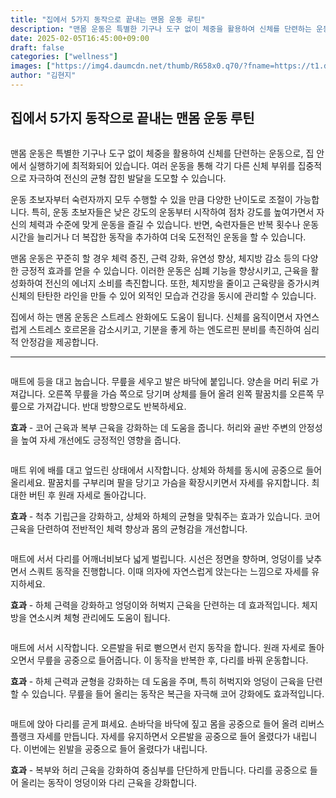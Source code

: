 ```yaml
---
title: "집에서 5가지 동작으로 끝내는 맨몸 운동 루틴"
description: "맨몸 운동은 특별한 기구나 도구 없이 체중을 활용하여 신체를 단련하는 운동으로, 집 안에서 실행하기에 최적화되어 있습니다. 여러 운동을 통해 각기 다른 신체 부위를 집중적으로 자극하여 전신의 균형 잡힌 발달을 도모할 수 있습니다."
date: 2025-02-05T16:45:00+09:00
draft: false
categories: ["wellness"]
images: ["https://img4.daumcdn.net/thumb/R658x0.q70/?fname=https://t1.daumcdn.net/news/202501/04/tenbody/20250104073011187qbco.jpg", "https://t1.daumcdn.net/news/202501/04/tenbody/20250104073011529qbwr.gif", "https://t1.daumcdn.net/news/202501/04/tenbody/20250104073011854sydw.gif", "https://t1.daumcdn.net/news/202501/04/tenbody/20250104073012156ikrs.gif", "https://t1.daumcdn.net/news/202501/04/tenbody/20250104073012384hlzv.gif"]
author: "김현지"
---
```


<h2 >집에서 5가지 동작으로 끝내는 맨몸 운동 루틴</h2> <figure ><img src="https://img4.daumcdn.net/thumb/R658x0.q70/?fname=https://t1.daumcdn.net/news/202501/04/tenbody/20250104073011187qbco.jpg" alt=""/></figure> <p>맨몸 운동은 특별한 기구나 도구 없이 체중을 활용하여 신체를 단련하는 운동으로, 집 안에서 실행하기에 최적화되어 있습니다. 여러 운동을 통해 각기 다른 신체 부위를 집중적으로 자극하여 전신의 균형 잡힌 발달을 도모할 수 있습니다.</p> <p>운동 초보자부터 숙련자까지 모두 수행할 수 있을 만큼 다양한 난이도로 조절이 가능합니다. 특히, 운동 초보자들은 낮은 강도의 운동부터 시작하여 점차 강도를 높여가면서 자신의 체력과 수준에 맞게 운동을 즐길 수 있습니다. 반면, 숙련자들은 반복 횟수나 운동 시간을 늘리거나 더 복잡한 동작을 추가하여 더욱 도전적인 운동을 할 수 있습니다.</p> <p>맨몸 운동은 꾸준히 할 경우 체력 증진, 근력 강화, 유연성 향상, 체지방 감소 등의 다양한 긍정적 효과를 얻을 수 있습니다. 이러한 운동은 심폐 기능을 향상시키고, 근육을 활성화하여 전신의 에너지 소비를 촉진합니다. 또한, 체지방을 줄이고 근육량을 증가시켜 신체의 탄탄한 라인을 만들 수 있어 외적인 모습과 건강을 동시에 관리할 수 있습니다.</p> <p>집에서 하는 맨몸 운동은 스트레스 완화에도 도움이 됩니다. 신체를 움직이면서 자연스럽게 스트레스 호르몬을 감소시키고, 기분을 좋게 하는 엔도르핀 분비를 촉진하여 심리적 안정감을 제공합니다.</p> <hr /> <figure ><img src="https://t1.daumcdn.net/news/202501/04/tenbody/20250104073011529qbwr.gif" alt=""/></figure> <p>매트에 등을 대고 눕습니다. 무릎을 세우고 발은 바닥에 붙입니다. 양손을 머리 뒤로 가져갑니다. 오른쪽 무릎을 가슴 쪽으로 당기며 상체를 들어 올려 왼쪽 팔꿈치를 오른쪽 무릎으로 가져갑니다. 반대 방향으로도 반복하세요.</p> <p><strong>효과</strong> - 코어 근육과 복부 근육을 강화하는 데 도움을 줍니다. 허리와 골반 주변의 안정성을 높여 자세 개선에도 긍정적인 영향을 줍니다.</p> <figure ><img src="https://t1.daumcdn.net/news/202501/04/tenbody/20250104073011854sydw.gif" alt=""/></figure> <p>매트 위에 배를 대고 엎드린 상태에서 시작합니다. 상체와 하체를 동시에 공중으로 들어 올리세요. 팔꿈치를 구부리며 팔을 당기고 가슴을 확장시키면서 자세를 유지합니다. 최대한 버틴 후 원래 자세로 돌아갑니다.</p> <p><strong>효과</strong> - 척추 기립근을 강화하고, 상체와 하체의 균형을 맞춰주는 효과가 있습니다. 코어 근육을 단련하여 전반적인 체력 향상과 몸의 균형감을 개선합니다.</p> <figure ><img src="https://t1.daumcdn.net/news/202501/04/tenbody/20250104073012156ikrs.gif" alt=""/></figure> <p>매트에 서서 다리를 어깨너비보다 넓게 벌립니다. 시선은 정면을 향하며, 엉덩이를 낮추면서 스쿼트 동작을 진행합니다. 이때 의자에 자연스럽게 앉는다는 느낌으로 자세를 유지하세요.</p> <p><strong>효과</strong> - 하체 근력을 강화하고 엉덩이와 허벅지 근육을 단련하는 데 효과적입니다. 체지방을 연소시켜 체형 관리에도 도움이 됩니다.</p> <figure ><img src="https://t1.daumcdn.net/news/202501/04/tenbody/20250104073012384hlzv.gif" alt=""/></figure> <p>매트에 서서 시작합니다. 오른발을 뒤로 뻗으면서 런지 동작을 합니다. 원래 자세로 돌아오면서 무릎을 공중으로 들어줍니다. 이 동작을 반복한 후, 다리를 바꿔 운동합니다.</p> <p><strong>효과</strong> - 하체 근력과 균형을 강화하는 데 도움을 주며, 특히 허벅지와 엉덩이 근육을 단련할 수 있습니다. 무릎을 들어 올리는 동작은 복근을 자극해 코어 강화에도 효과적입니다.</p> <figure ><img src="https://t1.daumcdn.net/news/202501/04/tenbody/20250104073012753mdsh.gif" alt=""/></figure> <p>매트에 앉아 다리를 곧게 펴세요. 손바닥을 바닥에 짚고 몸을 공중으로 들어 올려 리버스 플랭크 자세를 만듭니다. 자세를 유지하면서 오른발을 공중으로 들어 올렸다가 내립니다. 이번에는 왼발을 공중으로 들어 올렸다가 내립니다.</p> <p><strong>효과</strong> - 복부와 허리 근육을 강화하여 중심부를 단단하게 만듭니다. 다리를 공중으로 들어 올리는 동작이 엉덩이와 다리 근육을 강화합니다.</p>